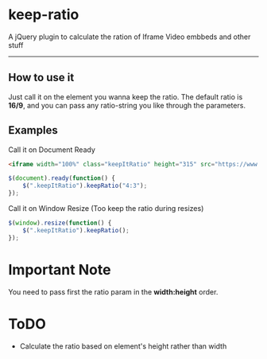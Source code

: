 # keep-ratio
A jQuery plugin to calculate the ration of Iframe Video embbeds and other stuff

-----
## How to use it
Just call it on the element you wanna keep the ratio. The default ratio is **16/9**, and you can pass any ratio-string you like through the parameters.

## Examples
Call it on Document Ready
```html
<iframe width="100%" class="keepItRatio" height="315" src="https://www.youtube.com/embed/YOUTUBEID" frameborder="0" allowfullscreen></iframe>
```
```javascript
$(document).ready(function() {
	$(".keepItRatio").keepRatio("4:3");
});
```
Call it on Window Resize (Too keep the ratio during resizes)
```javascript
$(window).resize(function() {
	$(".keepItRatio").keepRatio();
});
```
# Important Note
You need to pass first the ratio param in the __width:height__ order.

# ToDO
* Calculate the ratio based on element's height rather than width